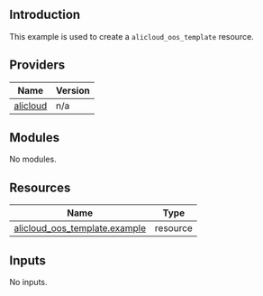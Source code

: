 <!-- BEGIN_TF_DOCS -->
## Introduction

This example is used to create a `alicloud_oos_template` resource.

## Providers

| Name | Version |
|------|---------|
| <a name="provider_alicloud"></a> [alicloud](#provider\_alicloud) | n/a |

## Modules

No modules.

## Resources

| Name | Type |
|------|------|
| [alicloud_oos_template.example](https://registry.terraform.io/providers/aliyun/alicloud/latest/docs/resources/oos_template) | resource |

## Inputs

No inputs.
<!-- END_TF_DOCS -->    